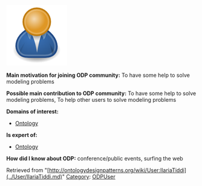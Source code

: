 [![Image:ODPUser.png](../images/a/a6/ODPUser.png)](../Image/ODPUser.png.md "Image:ODPUser.png")




  





__Main motivation for joining ODP community:__ To have some help to solve modeling problems


__Possible main contribution to ODP community:__ To have some help to solve modeling problems, To help other users to solve modeling problems


__Domains of interest:__



* [Ontology](../Community/Ontology.md "Community:Ontology")


__Is expert of:__



* [Ontology](../Community/Ontology.md "Community:Ontology")


__How did I know about ODP:__ conference/public events, surfing the web






Retrieved from "[http://ontologydesignpatterns.org/wiki/User:IlariaTiddi](../User/IlariaTiddi.md)"
 [Category](http://ontologydesignpatterns.org/wiki/Special:Categories "Special:Categories"): [ODPUser](../Category/ODPUser.md "Category:ODPUser")